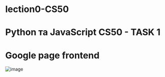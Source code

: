# lection0-CS50
# Python та JavaScript CS50 - TASK 1
# Google page frontend
![image](https://github.com/dimkaqwerty/lection0-CS50/assets/70207683/1d31e600-ede9-4651-914e-3be0faf9fafb)
